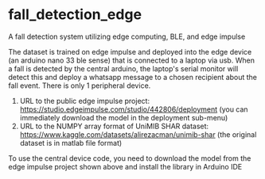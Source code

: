 # fall_detection_edge
A fall detection system utilizing edge computing, BLE, and edge impulse 

The dataset is trained on edge impulse and deployed into the edge device (an arduino nano 33 ble sense) that is connected to a laptop via usb. When a fall is detected by the central arduino, the laptop's serial monitor will detect this and deploy a whatsapp message to a chosen recipient about the fall event. There is only 1 peripheral device.

1. URL to the public edge impulse project: https://studio.edgeimpulse.com/studio/442806/deployment (you can immediately download the model in the deployment sub-menu)
2. URL to the NUMPY array format of UniMIB SHAR dataset: https://www.kaggle.com/datasets/alirezacman/unimib-shar (the original dataset is in matlab file format)

To use the central device code, you need to download the model from the edge impulse project shown above and install the library in Arduino IDE
